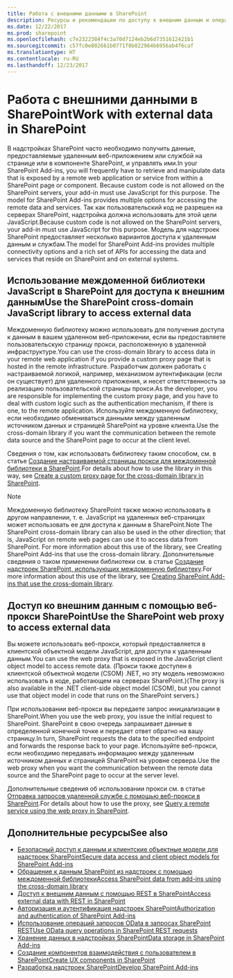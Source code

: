 ```yaml
---
title: Работа с внешними данными в SharePoint
description: Ресурсы и рекомендации по доступу к внешним данным и операциям с ними с помощью JavaScript на страницах надстроек SharePoint.
ms.date: 12/22/2017
ms.prod: sharepoint
ms.openlocfilehash: c7e2322384f4c3a70d7124eb2b6d7351612421b1
ms.sourcegitcommit: c57fc0e802661b0771f8b022964b6956ab4f6caf
ms.translationtype: HT
ms.contentlocale: ru-RU
ms.lasthandoff: 12/23/2017
---
```

# <a name="work-with-external-data-in-sharepoint"></a><span data-ttu-id="0079e-103">Работа с внешними данными в SharePoint</span><span class="sxs-lookup"><span data-stu-id="0079e-103">Work with external data in SharePoint</span></span>

<span data-ttu-id="0079e-104">В надстройках SharePoint часто необходимо получить данные, предоставляемые удаленным веб-приложением или службой на странице или в компоненте SharePoint, и управлять ими.</span><span class="sxs-lookup"><span data-stu-id="0079e-104">In your SharePoint Add-ins, you will frequently have to retrieve and manipulate data that is exposed by a remote web application or service from within a SharePoint page or component. Because custom code is not allowed on the SharePoint servers, your add-in must use JavaScript for this purpose. The model for SharePoint Add-ins provides multiple options for accessing the remote data and services.</span></span> <span data-ttu-id="0079e-105">Так как пользовательский код не разрешен на серверах SharePoint, надстройка должна использовать для этой цели JavaScript.</span><span class="sxs-lookup"><span data-stu-id="0079e-105">Because custom code is not allowed on the SharePoint servers, your add-in must use JavaScript for this purpose.</span></span> <span data-ttu-id="0079e-106">Модель для надстроек SharePoint предоставляет несколько вариантов доступа к удаленным данным и службам.</span><span class="sxs-lookup"><span data-stu-id="0079e-106">The model for SharePoint Add-ins provides multiple connectivity options and a rich set of APIs for accessing the data and services that reside on SharePoint and on external systems.</span></span>

## <a name="use-the-sharepoint-cross-domain-javascript-library-to-access-external-data"></a><span data-ttu-id="0079e-107">Использование междоменной библиотеки JavaScript в SharePoint для доступа к внешним данным</span><span class="sxs-lookup"><span data-stu-id="0079e-107">Use the SharePoint cross-domain JavaScript library to access external data</span></span>

<span data-ttu-id="0079e-108">Междоменную библиотеку можно использовать для получения доступа к данным в вашем удаленном веб-приложении, если вы предоставляете пользовательскую страницу прокси, расположенную в удаленной инфраструктуре.</span><span class="sxs-lookup"><span data-stu-id="0079e-108">You can use the cross-domain library to access data in your remote web application if you provide a custom proxy page that is hosted in the remote infrastructure.</span></span> <span data-ttu-id="0079e-109">Разработчик должен работать с настраиваемой логикой, например, механизмом аутентификации (если он существует) для удаленного приложения, и несет ответственность за реализацию пользовательской страницы прокси.</span><span class="sxs-lookup"><span data-stu-id="0079e-109">As the developer, you are responsible for implementing the custom proxy page, and you have to deal with custom logic such as the authentication mechanism, if there is one, to the remote application.</span></span> <span data-ttu-id="0079e-110">Используйте междоменную библиотеку, если необходимо обмениваться данными между удаленным источником данных и страницей SharePoint на уровне клиента.</span><span class="sxs-lookup"><span data-stu-id="0079e-110">Use the cross-domain library if you want the communication between the remote data source and the SharePoint page to occur at the client level.</span></span>

<span data-ttu-id="0079e-111">Сведения о том, как использовать библиотеку таким способом, см. в статье [Создание настраиваемой страницы прокси для междоменной библиотеки в SharePoint](create-a-custom-proxy-page-for-the-cross-domain-library-in-sharepoint.md).</span><span class="sxs-lookup"><span data-stu-id="0079e-111">For details about how to use the library in this way, see  [Create a custom proxy page for the cross-domain library in SharePoint](create-a-custom-proxy-page-for-the-cross-domain-library-in-sharepoint.md).</span></span>
 
> [!NOTE] 
> <span data-ttu-id="0079e-112">Междоменную библиотеку SharePoint также можно использовать в другом направлении, т. е. JavaScript на удаленных веб-страницах может использовать ее для доступа к данным в SharePoint.</span><span class="sxs-lookup"><span data-stu-id="0079e-112">Note  The SharePoint cross-domain library can also be used in the other direction; that is, JavaScript on remote web pages can use it to access data from SharePoint. For more information about this use of the library, see  Creating SharePoint Add-ins that use the cross-domain library.</span></span> <span data-ttu-id="0079e-113">Дополнительные сведения о таком применении библиотеки см. в статье [Создание надстроек SharePoint, использующих междоменную библиотеку](creating-sharepoint-add-ins-that-use-the-cross-domain-library.md).</span><span class="sxs-lookup"><span data-stu-id="0079e-113">For more information about this use of the library, see [Creating SharePoint Add-ins that use the cross-domain library](creating-sharepoint-add-ins-that-use-the-cross-domain-library.md).</span></span>

## <a name="use-the-sharepoint-web-proxy-to-access-external-data"></a><span data-ttu-id="0079e-114">Доступ ко внешним данным с помощью веб-прокси SharePoint</span><span class="sxs-lookup"><span data-stu-id="0079e-114">Use the SharePoint web proxy to access external data</span></span>

<span data-ttu-id="0079e-115">Вы можете использовать веб-прокси, который предоставляется в клиентской объектной модели JavaScript, для доступа к удаленным данным.</span><span class="sxs-lookup"><span data-stu-id="0079e-115">You can use the web proxy that is exposed in the JavaScript client object model to access remote data.</span></span> <span data-ttu-id="0079e-116">(Прокси также доступен в клиентской объектной модели (CSOM) .NET, но эту модель невозможно использовать в коде, работающем на серверах SharePoint.)</span><span class="sxs-lookup"><span data-stu-id="0079e-116">(The proxy is also available in the .NET client-side object model (CSOM), but you cannot use that object model in code that runs on the SharePoint servers.)</span></span> 

<span data-ttu-id="0079e-117">При использовании веб-прокси вы передаете запрос инициализации в SharePoint.</span><span class="sxs-lookup"><span data-stu-id="0079e-117">When you use the web proxy, you issue the initial request to SharePoint.</span></span> <span data-ttu-id="0079e-118">SharePoint в свою очередь запрашивает данные в определенной конечной точке и передает ответ обратно на вашу страницу.</span><span class="sxs-lookup"><span data-stu-id="0079e-118">In turn, SharePoint requests the data to the specified endpoint and forwards the response back to your page.</span></span> <span data-ttu-id="0079e-119">Используйте веб-прокси, если необходимо передавать информацию между удаленным источником данных и страницей SharePoint на уровне сервера.</span><span class="sxs-lookup"><span data-stu-id="0079e-119">Use the web proxy when you want the communication between the remote data source and the SharePoint page to occur at the server level.</span></span>

<span data-ttu-id="0079e-120">Дополнительные сведения об использовании прокси см. в статье [Отправка запросов удаленной службе с помощью веб-прокси в SharePoint](query-a-remote-service-using-the-web-proxy-in-sharepoint.md).</span><span class="sxs-lookup"><span data-stu-id="0079e-120">For details about how to use the proxy, see  [Query a remote service using the web proxy in SharePoint](query-a-remote-service-using-the-web-proxy-in-sharepoint.md).</span></span>

## <a name="see-also"></a><span data-ttu-id="0079e-121">Дополнительные ресурсы</span><span class="sxs-lookup"><span data-stu-id="0079e-121">See also</span></span>
<span data-ttu-id="0079e-122"><a name="SP15Workdata_AddRes"> </a></span><span class="sxs-lookup"><span data-stu-id="0079e-122"></span></span>

- [<span data-ttu-id="0079e-123">Безопасный доступ к данным и клиентские объектные модели для надстроек SharePoint</span><span class="sxs-lookup"><span data-stu-id="0079e-123">Secure data access and client object models for SharePoint Add-ins</span></span>](secure-data-access-and-client-object-models-for-sharepoint-add-ins.md)
- [<span data-ttu-id="0079e-124">Обращение к данным SharePoint из надстроек с помощью междоменной библиотеки</span><span class="sxs-lookup"><span data-stu-id="0079e-124">Access SharePoint data from add-ins using the cross-domain library</span></span>](access-sharepoint-data-from-add-ins-using-the-cross-domain-library.md)
- [<span data-ttu-id="0079e-125">Доступ к внешним данным с помощью REST в SharePoint</span><span class="sxs-lookup"><span data-stu-id="0079e-125">Access external data with REST in SharePoint</span></span>](../general-development/how-to-access-external-data-with-rest-in-sharepoint.md)
- [<span data-ttu-id="0079e-126">Авторизация и аутентификация надстроек SharePoint</span><span class="sxs-lookup"><span data-stu-id="0079e-126">Authorization and authentication of SharePoint Add-ins</span></span>](authorization-and-authentication-of-sharepoint-add-ins.md)
- [<span data-ttu-id="0079e-127">Использование операций запросов OData в запросах SharePoint REST</span><span class="sxs-lookup"><span data-stu-id="0079e-127">Use OData query operations in SharePoint REST requests</span></span>](use-odata-query-operations-in-sharepoint-rest-requests.md) 
- [<span data-ttu-id="0079e-128">Хранение данных в надстройках SharePoint</span><span class="sxs-lookup"><span data-stu-id="0079e-128">Data storage in SharePoint Add-ins</span></span>](important-aspects-of-the-sharepoint-add-in-architecture-and-development-landscap.md#Data)
- [<span data-ttu-id="0079e-129">Создание компонентов взаимодействия с пользователем в SharePoint</span><span class="sxs-lookup"><span data-stu-id="0079e-129">Create UX components in SharePoint</span></span>](create-ux-components-in-sharepoint.md)
- [<span data-ttu-id="0079e-130">Разработка надстроек SharePoint</span><span class="sxs-lookup"><span data-stu-id="0079e-130">Develop SharePoint Add-ins</span></span>](develop-sharepoint-add-ins.md)

    
 

